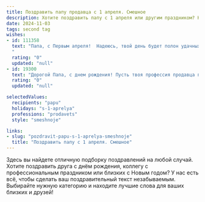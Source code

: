```yaml
---
title: Поздравить папу продавца с 1 апреля. Смешное
description: Хотите поздравить папу с 1 апреля или другим праздником? Наш ИИ создаст незабываемое поздравление, а вы обязательно выделитесь среди других.  
date: 2024-11-03
tags: second tag
wishes:
- id: 111358
  text: "Папа, с Первым апреля!  Надеюсь, твой день будет полон удачных продаж, а не только первоапрельских розыгрышей!  Пусть клиенты улыбаются, а касса – поёт серенады!  Желаю тебе крепких нервов (ведь продавцам они нужны как воздух!), море позитива и чтобы даже самые капризные покупатели сегодня были тебе благодарны за твой профессионализм (или хотя бы за то, что ты не обманул их с размером скидки)!
  "
  rating: "0"
  updated: "null"
- id: 19300
  text: "Дорогой Папа, с днем рождения! Пусть твоя профессия продавца приносит не только прибыль, но и море смеха. Ведь ты умеешь продавать даже воздух в банке, и все это с улыбкой! Пусть каждый день будет для тебя как 1 апреля – полный неожиданностей и забавных сюрпризов. Смех, здоровье и успехи в делах! С днем рождения!"
  rating: "0"
  updated: "null"

selectedValues:
  recipients: "papu"
  holidays: "s-1-aprelya"
  professions: "prodavets"
  style: "smeshnoje"

links:
- slug: "pozdravit-papu-s-1-aprelya-smeshnoje"
  title: "Поздравить папу с 1 апреля. Смешное"
---
```


Здесь вы найдете отличную подборку поздравлений на любой случай.
Хотите поздравить друга с днём рождения, коллегу с профессиональным праздником или близких с Новым годом? У нас есть всё, чтобы сделать ваш поздравительный текст незабываемым. Выбирайте нужную категорию и находите лучшие слова для ваших близких и друзей!
